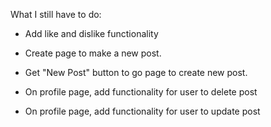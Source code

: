 What I still have to do: 

- Add like and dislike functionality

- Create page to make a new post.

- Get "New Post" button to go page to create new post.

- On profile page, add functionality for user to delete post

- On profile page, add functionality for user to update post